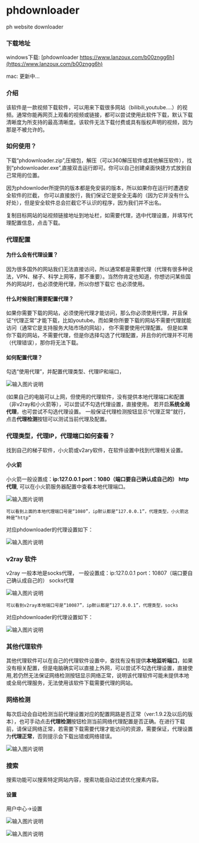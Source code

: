 # phdownloader
ph website downloader
### 下载地址
windows下载: [phdownloader https://www.lanzoux.com/b00zngg6h](https://www.lanzoux.com/b00zngg6h)

mac: 更新中...

### 介绍

该软件是一款视频下载软件，可以用来下载很多网站（bilibili,youtube....）的视频。通常你能再网页上观看的视频或链接，都可以尝试使用此软件下载，默认下载清晰度为所支持的最高清晰度。该软件无法下载付费或具有版权声明的视频，因为那是不被允许的。

### 如何使用？
下载“phdownloader.zip”,压缩包，解压（可以360解压软件或其他解压软件），找到“phdownloader.exe”,直接双击运行即可。你可以自己创建桌面快捷方式放到自己常用的位置。

因为phdownloder所提供的版本都是免安装的版本，所以如果你在运行时遭遇安全软件的拦截，
你可以直接放行，我们保证它是安全无毒的（因为它并没有什么好处），但是安全软件总会拦截它不认识的程序，因为我们并不出名。

复制目标网站的站视频链接地址到地址栏，如需要代理，选中代理设置，并填写代理配置信息，点击下载。
### 代理配置
#### 为什么会有代理设置？
因为很多国外的网站我们无法直接访问，所以通常都是需要代理（代理有很多种说法，VPN、梯子、科学上网等，那不重要）。当然你肯定也知道，你想访问某些国外的网站时，也必须使用代理，所以你想下载它
也必须使用。

#### 什么时候我们需要配置代理？
如果你需要下载的网站，必须使用代理才能访问，那么你必须使用代理，并且保证“代理正常”才能下载，比如youtube。而如果你所要下载的网站不需要代理就能访问（通常它是支持服务大陆市场的网站），
你不需要使用代理配置。
但是如果你下载的网站，不需要代理，但是你选择勾选了代理配置，并且你的代理并不可用（代理错误），那你将无法下载。

#### 如何配置代理？
勾选“使用代理”，并配置代理类型、代理IP和端口，

![输入图片说明](https://images.gitee.com/uploads/images/2020/0813/003454_0a84914c_7804146.png "2.png")

(如果自己的电脑可以上网，但使用的代理软件，没有提供本地代理端口和配置（非v2ray和小火箭等），可以尝试不勾选代理设置，直接使用。
若开启**系统全局代理**，也可尝试不勾选代理设置。
一般保证代理检测按钮显示“代理正常”就行，点击**代理检测**按钮可以测试当前代理及配置。


### 代理类型，代理IP，代理端口如何查看？
找到自己的梯子软件，小火箭或v2ary软件，在软件设置中找到代理相关设置。
#### 小火箭
小火箭一般设置成：**ip:127.0.0.1 port：1080（端口要自己确认成自己的） http代理**,
可以在小火箭服务器配置中查看本地代理端口。

![输入图片说明](https://images.gitee.com/uploads/images/2020/0712/161115_441d7bc7_7804146.png "微信图片_20200712160958.png")

```
可以看到上面的本地代理端口号是“1080”，ip默认都是“127.0.0.1”，代理类型，小火箭这种是“http”
```
对应phdownloader的代理设置如下：

![输入图片说明](https://images.gitee.com/uploads/images/2020/0712/161845_18e34ace_7804146.png "0000.png")



### v2ray 软件
v2ray 一般本地是socks代理，
一般设置成：ip:127.0.0.1 port：10807（端口要自己确认成自己的） socks代理

![输入图片说明](https://images.gitee.com/uploads/images/2020/0712/161334_356914af_7804146.png "微信图片_2020071216341231320.png")


```
可以看到v2ray本地端口号是“10087”，ip默认都是“127.0.0.1”，代理类型，socks
```

对应phdownloader的代理设置如下：


![输入图片说明](https://images.gitee.com/uploads/images/2020/0712/161830_79c1a726_7804146.png "12312361721.png")


### 其他代理软件

其他代理软件可以在自己的代理软件设置中，查找有没有提供**本地监听端口**，如果没有相关配置，但是电脑确实可以直接上外网，可以尝试不勾选代理设置，直接使用,若仍然无法保证网络检测按钮显示网络正常，说明该代理软件可能未提供本地或全局代理服务，无法使用该软件下载需要代理的网站。


### 网络检测

每次启动会自动检测当前代理设置对应的配置网路是否正常（ver:1.9.2及以后的版本），也可手动点击**代理检测**按钮检测当前网络代理配置是否正确。在进行下载前，请保证网络正常，若需要下载需要代理才能访问的资源，需要保证，代理设置为**代理正常**，否则提示会下载出错或网络错误。

![输入图片说明](https://images.gitee.com/uploads/images/2020/1220/132341_e9be8907_7804146.png "12321312321.png")

### 搜索

搜索功能可以搜索特定网站内容，搜索功能自动过滤优化搜素内容。

#### 设置

用户中心->设置

![输入图片说明](https://images.gitee.com/uploads/images/2020/0813/005551_b8771ada_7804146.png "5.png")

![输入图片说明](https://images.gitee.com/uploads/images/2020/1227/150606_4e23e1c0_2128932.png "7150512.png")
